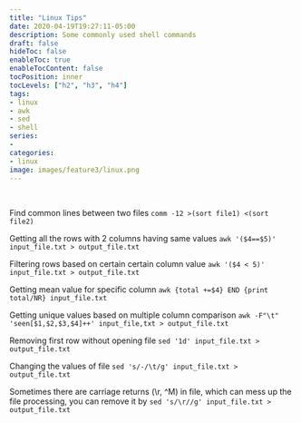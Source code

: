 ```yaml
---
title: "Linux Tips"
date: 2020-04-19T19:27:11-05:00
description: Some commonly used shell commands
draft: false
hideToc: false
enableToc: true
enableTocContent: false
tocPosition: inner
tocLevels: ["h2", "h3", "h4"]
tags:
- linux
- awk
- sed
- shell
series:
-
categories:
- linux
image: images/feature3/linux.png
---
```


<br/>

Find common lines between two files
`comm -12 >(sort file1) <(sort file2)`

Getting all the rows with 2 columns having same values
`awk '($4==$5)' input_file.txt > output_file.txt`

Filtering rows based on certain certain column value
`awk '($4 < 5)' input_file.txt > output_file.txt`

Getting mean value for specific column
`awk {total +=$4} END {print total/NR} input_file.txt`

Getting unique values based on multiple column comparison
`awk -F"\t" 'seen[$1,$2,$3,$4]++' input_file,txt > output_file.txt`

Removing first row without opening file
`sed '1d' input_file.txt > output_file.txt`

Changing the values of file
`sed 's/-/\t/g' input_file.txt > output_file.txt`

Sometimes there are carriage returns (\r, ^M) in file, which can mess up the file processing, you can remove it by
`sed 's/\r//g' input_file.txt > output_file.txt`


<br/>

